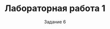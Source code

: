 ---
title: Лабораторная работа 1
subtitle: Задание 6
comments: false
scripts:
    - /js/01/01.js
---